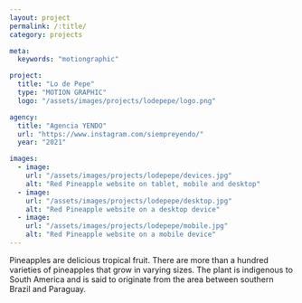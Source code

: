 ```yaml
---
layout: project
permalink: /:title/
category: projects

meta:
  keywords: "motiongraphic"

project:
  title: "Lo de Pepe"
  type: "MOTION GRAPHIC"
  logo: "/assets/images/projects/lodepepe/logo.png"

agency:
  title: "Agencia YENDO"
  url: "https://www.instagram.com/siempreyendo/"
  year: "2021"

images:
  - image:
    url: "/assets/images/projects/lodepepe/devices.jpg"
    alt: "Red Pineapple website on tablet, mobile and desktop"
  - image:
    url: "/assets/images/projects/lodepepe/desktop.jpg"
    alt: "Red Pineapple website on a desktop device"
  - image:
    url: "/assets/images/projects/lodepepe/mobile.jpg"
    alt: "Red Pineapple website on a mobile device"
---
```

<p>Pineapples are delicious tropical fruit. There are more than a hundred varieties of pineapples that grow in varying sizes. The plant is indigenous to South America and is said to originate from the area between southern Brazil and Paraguay.</p>